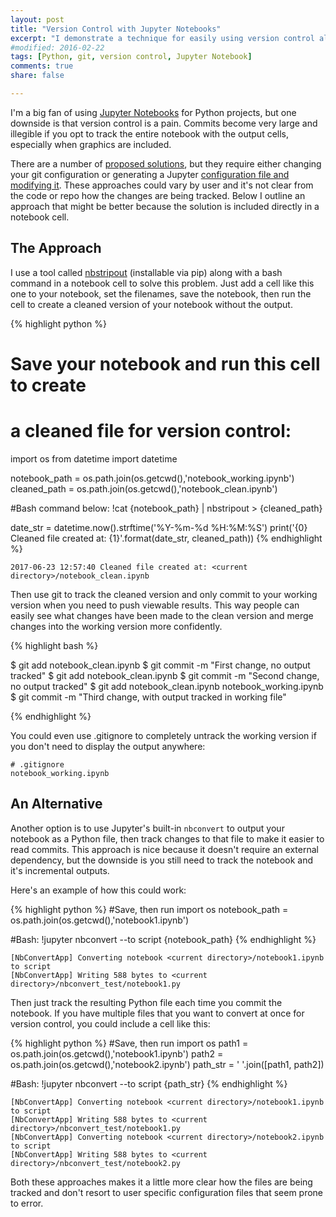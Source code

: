 ```yaml
---
layout: post
title: "Version Control with Jupyter Notebooks"
excerpt: "I demonstrate a technique for easily using version control along with Jupyter Notebooks."
#modified: 2016-02-22
tags: [Python, git, version control, Jupyter Notebook]
comments: true
share: false

---
```


I'm a big fan of using [Jupyter Notebooks](http://jupyter.org/) for Python projects, but one downside is that version control is a pain.  Commits become very large and illegible if you opt to track the entire notebook with the output cells, especially when graphics are included.

There are a number of [proposed solutions](https://stackoverflow.com/questions/18734739/using-ipython-notebooks-under-version-control), but they require either changing your git configuration or generating a Jupyter [configuration file and modifying it](https://stackoverflow.com/a/25765194).  These approaches could vary by user and it's not clear from the code or repo how the changes are being tracked.  Below I outline an approach that might be better because the solution is included directly in a notebook cell.

## The Approach

I use a tool called [nbstripout](https://github.com/kynan/nbstripout) (installable via pip) along with a bash command in a notebook cell to solve this problem.  Just add a cell like this one to your notebook, set the filenames, save the notebook, then run the cell to create a cleaned version of your notebook without the output.

{% highlight python %}

# Save your notebook and run this cell to create
# a cleaned file for version control:
import os
from datetime import datetime

notebook_path = os.path.join(os.getcwd(),'notebook_working.ipynb')
cleaned_path = os.path.join(os.getcwd(),'notebook_clean.ipynb')

#Bash command below:
!cat {notebook_path} | nbstripout > {cleaned_path}

date_str = datetime.now().strftime('%Y-%m-%d %H:%M:%S')
print('{0} Cleaned file created at: {1}'.format(date_str, cleaned_path))
{% endhighlight %}

    2017-06-23 12:57:40 Cleaned file created at: <current directory>/notebook_clean.ipynb

Then use git to track the cleaned version and only commit to your working version when you need to push viewable results.  This way people can easily see what changes have been made to the clean version and merge changes into the working version more confidently.

{% highlight bash %}

$ git add notebook_clean.ipynb
$ git commit -m "First change, no output tracked"
$ git add notebook_clean.ipynb
$ git commit -m "Second change, no output tracked"
$ git add notebook_clean.ipynb notebook_working.ipynb
$ git commit -m "Third change, with output tracked in working file"

{% endhighlight %}

You could even use .gitignore to completely untrack the working version if you don't need to display the output anywhere:

    # .gitignore
    notebook_working.ipynb

## An Alternative

Another option is to use Jupyter's built-in `nbconvert` to output your notebook as a Python file, then track changes to that file to make it easier to read commits.  This approach is nice because it doesn't require an external dependency, but the downside is you still need to track the notebook and it's incremental outputs.

Here's an example of how this could work:

{% highlight python %}
#Save, then run
import os
notebook_path = os.path.join(os.getcwd(),'notebook1.ipynb')

#Bash:
!jupyter nbconvert --to script {notebook_path}
{% endhighlight %}

    [NbConvertApp] Converting notebook <current directory>/notebook1.ipynb to script
    [NbConvertApp] Writing 588 bytes to <current directory>/nbconvert_test/notebook1.py

Then just track the resulting Python file each time you commit the notebook.  If you have multiple files that you want to convert at once for version control, you could include a cell like this:

{% highlight python %}
#Save, then run
import os
path1 = os.path.join(os.getcwd(),'notebook1.ipynb')
path2 = os.path.join(os.getcwd(),'notebook2.ipynb')
path_str = ' '.join([path1, path2])

#Bash:
!jupyter nbconvert --to script {path_str}
{% endhighlight %}

    [NbConvertApp] Converting notebook <current directory>/notebook1.ipynb to script
    [NbConvertApp] Writing 588 bytes to <current directory>/nbconvert_test/notebook1.py
    [NbConvertApp] Converting notebook <current directory>/notebook2.ipynb to script
    [NbConvertApp] Writing 588 bytes to <current directory>/nbconvert_test/notebook2.py

Both these approaches makes it a little more clear how the files are being tracked and don't resort to user specific configuration files that seem prone to error.
